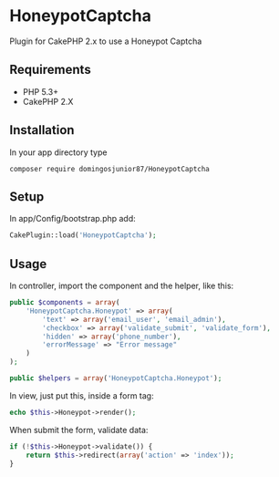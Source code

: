 # HoneypotCaptcha
Plugin for CakePHP 2.x to use a Honeypot Captcha

## Requirements
* PHP 5.3+
* CakePHP 2.X

## Installation
In your app directory type

```
composer require domingosjunior87/HoneypotCaptcha
```

## Setup
In app/Config/bootstrap.php add:

```php
CakePlugin::load('HoneypotCaptcha');
```

## Usage
In controller, import the component and the helper, like this:

```php
public $components = array(
    'HoneypotCaptcha.Honeypot' => array(
        'text' => array('email_user', 'email_admin'),
        'checkbox' => array('validate_submit', 'validate_form'),
        'hidden' => array('phone_number'),
        'errorMessage' => "Error message"
    )
);

public $helpers = array('HoneypotCaptcha.Honeypot');
```

In view, just put this, inside a form tag:

```php
echo $this->Honeypot->render();
```

When submit the form, validate data:

```php
if (!$this->Honeypot->validate()) {
	return $this->redirect(array('action' => 'index'));
}
```
